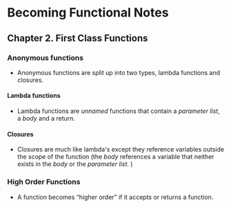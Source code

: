 # Becoming Functional Notes

## Chapter 2. First Class Functions

### Anonymous functions

- Anonymous functions are split up into two types, lambda functions and closures.

#### Lambda functions

- Lambda functions are *unnamed* functions that contain a *parameter list*, a *body* and a return.

#### Closures

- Closures are much like lambda's except they reference variables outside the scope of the function (the *body* references a variable that neither exists in the *body* or the *parameter list*. )

### High Order Functions

- A function becomes “higher order” if it accepts or returns a function.
